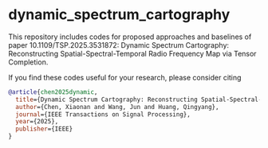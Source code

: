 # dynamic_spectrum_cartography
This repository includes codes for proposed approaches and baselines of paper 10.1109/TSP.2025.3531872: Dynamic Spectrum Cartography: Reconstructing Spatial-Spectral-Temporal Radio Frequency Map via Tensor Completion.

If you find these codes useful for your research, please consider citing
```bibtex
@article{chen2025dynamic,
  title={Dynamic Spectrum Cartography: Reconstructing Spatial-Spectral-Temporal Radio Frequency Map via Tensor Completion},
  author={Chen, Xiaonan and Wang, Jun and Huang, Qingyang},
  journal={IEEE Transactions on Signal Processing},
  year={2025},
  publisher={IEEE}
}


